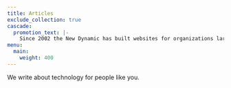 ```yaml
---
title: Articles
exclude_collection: true
cascade:
  promotion_text: |-
    Since 2002 the New Dynamic has built websites for organizations large and small. [Get in touch now](/contact) to benefit from our JAMStack expertise!
menu:
  main: 
    weight: 400
---
```

We write about technology for people like you.